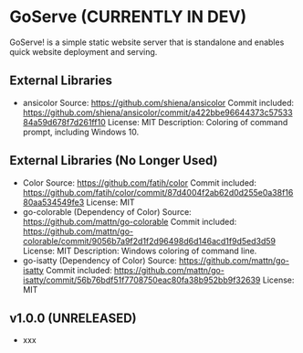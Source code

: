 

GoServe (CURRENTLY IN DEV)
=======

GoServe! is a simple static website server that is standalone and enables quick website deployment and serving.

External Libraries
------------------

 * ansicolor
   Source: https://github.com/shiena/ansicolor
   Commit included: https://github.com/shiena/ansicolor/commit/a422bbe96644373c5753384a59d678f7d261ff10
   License: MIT
   Description: Coloring of command prompt, including Windows 10.

External Libraries (No Longer Used)
-----------------------------------

 * Color
   Source: https://github.com/fatih/color
   Commit included: https://github.com/fatih/color/commit/87d4004f2ab62d0d255e0a38f1680aa534549fe3
   License: MIT
 * go-colorable (Dependency of Color)
   Source: https://github.com/mattn/go-colorable
   Commit included: https://github.com/mattn/go-colorable/commit/9056b7a9f2d1f2d96498d6d146acd1f9d5ed3d59
   License: MIT
   Description: Windows coloring of command line.
 * go-isatty (Dependency of Color)
   Source: https://github.com/mattn/go-isatty
   Commit included: https://github.com/mattn/go-isatty/commit/56b76bdf51f7708750eac80fa38b952bb9f32639
   License: MIT

v1.0.0 (UNRELEASED)
------

 * xxx
